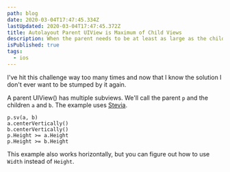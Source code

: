 ```yaml
---
path: blog
date: 2020-03-04T17:47:45.334Z
lastUpdated: 2020-03-04T17:47:45.372Z
title: Autolayout Parent UIView is Maximum of Child Views
description: When the parent needs to be at least as large as the children, how do you setup the views
isPublished: true
tags:
  - ios
---
```


I've hit this challenge way too many times and now that I know the solution I don't ever want to be stumped by it again.

A parent UIView() has multiple subviews. We'll call the parent `p` and the children `a` and `b`. The example uses [Stevia](https://github.com/freshOS/Stevia).

```
p.sv(a, b)
a.centerVertically()
b.centerVertically()
p.Height >= a.Height
p.Height >= b.Height
```

This example also works horizontally, but you can figure out how to use `Width` instead of `Height`.
